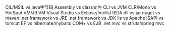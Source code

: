 CIL/MSIL vs java字节码
Assembly vs class文件
CLI vs JVM
CLR/Mono vs HotSpot VM/J9 VM
Visual Studio vs Eclipse/IntelliJ IEDA
dll vs jar
nuget vs maven
.net framework vs JRE
.net framework vs JDK
iis vs Apache
ISAPI vs tomcat
EF vs hibernate/mybaits
COM+ vs EJB
.net mvc vs struts/spring mvc